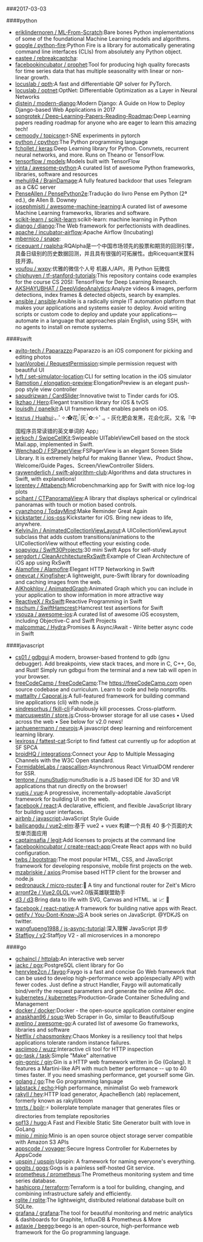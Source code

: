 ###2017-03-03

####python
* [eriklindernoren / ML-From-Scratch](https://github.com/eriklindernoren/ML-From-Scratch):Bare bones Python implementations of some of the foundational Machine Learning models and algorithms.
* [google / python-fire](https://github.com/google/python-fire):Python Fire is a library for automatically generating command line interfaces (CLIs) from absolutely any Python object.
* [eastee / rebreakcaptcha](https://github.com/eastee/rebreakcaptcha):
* [facebookincubator / prophet](https://github.com/facebookincubator/prophet):Tool for producing high quality forecasts for time series data that has multiple seasonality with linear or non-linear growth.
* [locuslab / qpth](https://github.com/locuslab/qpth):A fast and differentiable QP solver for PyTorch.
* [locuslab / optnet](https://github.com/locuslab/optnet):OptNet: Differentiable Optimization as a Layer in Neural Networks
* [djstein / modern-django](https://github.com/djstein/modern-django):Modern Django: A Guide on How to Deploy Django-based Web Applications in 2017
* [songrotek / Deep-Learning-Papers-Reading-Roadmap](https://github.com/songrotek/Deep-Learning-Papers-Reading-Roadmap):Deep Learning papers reading roadmap for anyone who are eager to learn this amazing tech!
* [cemoody / topicsne](https://github.com/cemoody/topicsne):t-SNE experiments in pytorch
* [python / cpython](https://github.com/python/cpython):The Python programming language
* [fchollet / keras](https://github.com/fchollet/keras):Deep Learning library for Python. Convnets, recurrent neural networks, and more. Runs on Theano or TensorFlow.
* [tensorflow / models](https://github.com/tensorflow/models):Models built with TensorFlow
* [vinta / awesome-python](https://github.com/vinta/awesome-python):A curated list of awesome Python frameworks, libraries, software and resources
* [mehulj94 / BrainDamage](https://github.com/mehulj94/BrainDamage):A fully featured backdoor that uses Telegram as a C&C server
* [PenseAllen / PensePython2e](https://github.com/PenseAllen/PensePython2e):Tradução do livro Pense em Python (2ª ed.), de Allen B. Downey
* [josephmisiti / awesome-machine-learning](https://github.com/josephmisiti/awesome-machine-learning):A curated list of awesome Machine Learning frameworks, libraries and software.
* [scikit-learn / scikit-learn](https://github.com/scikit-learn/scikit-learn):scikit-learn: machine learning in Python
* [django / django](https://github.com/django/django):The Web framework for perfectionists with deadlines.
* [apache / incubator-airflow](https://github.com/apache/incubator-airflow):Apache Airflow (Incubating)
* [mbernico / snape](https://github.com/mbernico/snape):
* [ricequant / rqalpha](https://github.com/ricequant/rqalpha):RQAlpha是一个中国市场领先的股票和期货的回测引擎，具备日级别的历史数据回测，并且具有很强的可拓展性。由Ricequant米筐科技开源。
* [youfou / wxpy](https://github.com/youfou/wxpy):优雅的微信个人号 机器人/API，用 Python 玩微信
* [chiphuyen / tf-stanford-tutorials](https://github.com/chiphuyen/tf-stanford-tutorials):This repository contains code examples for the course CS 20SI: TensorFlow for Deep Learning Research.
* [AKSHAYUBHAT / DeepVideoAnalytics](https://github.com/AKSHAYUBHAT/DeepVideoAnalytics):Analyze videos & images, perform detections, index frames & detected objects, search by examples.
* [ansible / ansible](https://github.com/ansible/ansible):Ansible is a radically simple IT automation platform that makes your applications and systems easier to deploy. Avoid writing scripts or custom code to deploy and update your applications— automate in a language that approaches plain English, using SSH, with no agents to install on remote systems.

####swift
* [avito-tech / Paparazzo](https://github.com/avito-tech/Paparazzo):Paparazzo is an iOS component for picking and editing photos
* [IvanVorobei / RequestPermission](https://github.com/IvanVorobei/RequestPermission):simple permission request with beautiful UI
* [lyft / set-simulator-location](https://github.com/lyft/set-simulator-location):CLI for setting location in the iOS simulator
* [Ramotion / elongation-preview](https://github.com/Ramotion/elongation-preview):ElongationPreview is an elegant push-pop style view controller
* [saoudrizwan / CardSlider](https://github.com/saoudrizwan/CardSlider):Innovative twist to Tinder cards for iOS.
* [lkzhao / Hero](https://github.com/lkzhao/Hero):Elegant transition library for iOS & tvOS
* [louisdh / panelkit](https://github.com/louisdh/panelkit):A UI framework that enables panels on iOS.
* [lexrus / Huahui](https://github.com/lexrus/Huahui):｡.ﾟ✧:✿花༙྇灰༙྇✿:✧ﾟ.｡ - 灰化肥会发黑，花会化灰。又名『中国程序员常读错的英文单词的 App』
* [jerkoch / SwipeCellKit](https://github.com/jerkoch/SwipeCellKit):Swipeable UITableViewCell based on the stock Mail.app, implemented in Swift.
* [WenchaoD / FSPagerView](https://github.com/WenchaoD/FSPagerView):FSPagerView is an elegant Screen Slide Library. It is extremely helpful for making Banner View、Product Show、Welcome/Guide Pages、Screen/ViewController Sliders.
* [raywenderlich / swift-algorithm-club](https://github.com/raywenderlich/swift-algorithm-club):Algorithms and data structures in Swift, with explanations!
* [lorentey / Attabench](https://github.com/lorentey/Attabench):Microbenchmarking app for Swift with nice log-log plots
* [scihant / CTPanoramaView](https://github.com/scihant/CTPanoramaView):A library that displays spherical or cylindrical panoramas with touch or motion based controls.
* [cyanzhong / TodayMind](https://github.com/cyanzhong/TodayMind):Make Reminder Great Again
* [kickstarter / ios-oss](https://github.com/kickstarter/ios-oss):Kickstarter for iOS. Bring new ideas to life, anywhere.
* [KelvinJin / AnimatedCollectionViewLayout](https://github.com/KelvinJin/AnimatedCollectionViewLayout):A UICollectionViewLayout subclass that adds custom transitions/animations to the UICollectionView without effecting your existing code.
* [soapyigu / Swift30Projects](https://github.com/soapyigu/Swift30Projects):30 mini Swift Apps for self-study
* [sergdort / CleanArchitectureRxSwift](https://github.com/sergdort/CleanArchitectureRxSwift):Example of Clean Architecture of iOS app using RxSwift
* [Alamofire / Alamofire](https://github.com/Alamofire/Alamofire):Elegant HTTP Networking in Swift
* [onevcat / Kingfisher](https://github.com/onevcat/Kingfisher):A lightweight, pure-Swift library for downloading and caching images from the web.
* [AlKhokhlov / AnimatedGraph](https://github.com/AlKhokhlov/AnimatedGraph):Animated Graph which you can include in your application to show information in more attractive way
* [ReactiveX / RxSwift](https://github.com/ReactiveX/RxSwift):Reactive Programming in Swift
* [nschum / SwiftHamcrest](https://github.com/nschum/SwiftHamcrest):Hamcrest test assertions for Swift
* [vsouza / awesome-ios](https://github.com/vsouza/awesome-ios):A curated list of awesome iOS ecosystem, including Objective-C and Swift Projects
* [malcommac / Hydra](https://github.com/malcommac/Hydra):Promises & Async/Await - Write better async code in Swift

####javascript
* [cs01 / gdbgui](https://github.com/cs01/gdbgui):A modern, browser-based frontend to gdb (gnu debugger). Add breakpoints, view stack traces, and more in C, C++, Go, and Rust! Simply run gdbgui from the terminal and a new tab will open in your browser.
* [freeCodeCamp / freeCodeCamp](https://github.com/freeCodeCamp/freeCodeCamp):The https://freeCodeCamp.com open source codebase and curriculum. Learn to code and help nonprofits.
* [mattallty / Caporal.js](https://github.com/mattallty/Caporal.js):A full-featured framework for building command line applications (cli) with node.js
* [sindresorhus / fkill-cli](https://github.com/sindresorhus/fkill-cli):Fabulously kill processes. Cross-platform.
* [marcuswestin / store.js](https://github.com/marcuswestin/store.js):Cross-browser storage for all use cases • Used across the web • See below for v2.0 news!
* [janhuenermann / neurojs](https://github.com/janhuenermann/neurojs):A javascript deep learning and reinforcement learning library.
* [lexiross / fattest-cat](https://github.com/lexiross/fattest-cat):Script to find fattest cat currently up for adoption at SF SPCA
* [broidHQ / integrations](https://github.com/broidHQ/integrations):Connect your App to Multiple Messaging Channels with the W3C Open standard.
* [FormidableLabs / rapscallion](https://github.com/FormidableLabs/rapscallion):Asynchronous React VirtualDOM renderer for SSR.
* [tentone / nunuStudio](https://github.com/tentone/nunuStudio):nunuStudio is a JS based IDE for 3D and VR applications that run directly on the browser!
* [vuejs / vue](https://github.com/vuejs/vue):A progressive, incrementally-adoptable JavaScript framework for building UI on the web.
* [facebook / react](https://github.com/facebook/react):A declarative, efficient, and flexible JavaScript library for building user interfaces.
* [airbnb / javascript](https://github.com/airbnb/javascript):JavaScript Style Guide
* [bailicangdu / vue2-elm](https://github.com/bailicangdu/vue2-elm):基于 vue2 + vuex 构建一个具有 40 多个页面的大型单页面应用
* [captainsafia / legit](https://github.com/captainsafia/legit):Add licenses to projects at the command line
* [facebookincubator / create-react-app](https://github.com/facebookincubator/create-react-app):Create React apps with no build configuration.
* [twbs / bootstrap](https://github.com/twbs/bootstrap):The most popular HTML, CSS, and JavaScript framework for developing responsive, mobile first projects on the web.
* [mzabriskie / axios](https://github.com/mzabriskie/axios):Promise based HTTP client for the browser and node.js
* [pedronauck / micro-router](https://github.com/pedronauck/micro-router):🚉 A tiny and functional router for Zeit's Micro
* [arronf2e / Vue2.0LOL](https://github.com/arronf2e/Vue2.0LOL):vue2.0版英雄联盟助手
* [d3 / d3](https://github.com/d3/d3):Bring data to life with SVG, Canvas and HTML. 📊 📈 🎉
* [facebook / react-native](https://github.com/facebook/react-native):A framework for building native apps with React.
* [getify / You-Dont-Know-JS](https://github.com/getify/You-Dont-Know-JS):A book series on JavaScript. @YDKJS on twitter.
* [wangfupeng1988 / js-async-tutorial](https://github.com/wangfupeng1988/js-async-tutorial):深入理解 JavaScript 异步
* [Staffjoy / v2](https://github.com/Staffjoy/v2):Staffjoy V2 - all microservices in a monorepo

####go
* [gchaincl / httplab](https://github.com/gchaincl/httplab):An interactive web server
* [jackc / pgx](https://github.com/jackc/pgx):PostgreSQL client library for Go
* [henrylee2cn / faygo](https://github.com/henrylee2cn/faygo):Faygo is a fast and concise Go Web framework that can be used to develop high-performance web app(especially API) with fewer codes. Just define a struct Handler, Faygo will automatically bind/verify the request parameters and generate the online API doc.
* [kubernetes / kubernetes](https://github.com/kubernetes/kubernetes):Production-Grade Container Scheduling and Management
* [docker / docker](https://github.com/docker/docker):Docker - the open-source application container engine
* [anaskhan96 / soup](https://github.com/anaskhan96/soup):Web Scraper in Go, similar to BeautifulSoup
* [avelino / awesome-go](https://github.com/avelino/awesome-go):A curated list of awesome Go frameworks, libraries and software
* [Netflix / chaosmonkey](https://github.com/Netflix/chaosmonkey):Chaos Monkey is a resiliency tool that helps applications tolerate random instance failures.
* [asciimoo / wuzz](https://github.com/asciimoo/wuzz):Interactive cli tool for HTTP inspection
* [go-task / task](https://github.com/go-task/task):Simple "Make" alternative
* [gin-gonic / gin](https://github.com/gin-gonic/gin):Gin is a HTTP web framework written in Go (Golang). It features a Martini-like API with much better performance -- up to 40 times faster. If you need smashing performance, get yourself some Gin.
* [golang / go](https://github.com/golang/go):The Go programming language
* [labstack / echo](https://github.com/labstack/echo):High performance, minimalist Go web framework
* [rakyll / hey](https://github.com/rakyll/hey):HTTP load generator, ApacheBench (ab) replacement, formerly known as rakyll/boom
* [tmrts / boilr](https://github.com/tmrts/boilr):⚡️ boilerplate template manager that generates files or directories from template repositories
* [spf13 / hugo](https://github.com/spf13/hugo):A Fast and Flexible Static Site Generator built with love in GoLang
* [minio / minio](https://github.com/minio/minio):Minio is an open source object storage server compatible with Amazon S3 APIs
* [appscode / voyager](https://github.com/appscode/voyager):Secure Ingress Controller for Kubernetes by AppsCode
* [upspin / upspin](https://github.com/upspin/upspin):Upspin: A framework for naming everyone's everything.
* [gogits / gogs](https://github.com/gogits/gogs):Gogs is a painless self-hosted Git service.
* [prometheus / prometheus](https://github.com/prometheus/prometheus):The Prometheus monitoring system and time series database.
* [hashicorp / terraform](https://github.com/hashicorp/terraform):Terraform is a tool for building, changing, and combining infrastructure safely and efficiently.
* [rqlite / rqlite](https://github.com/rqlite/rqlite):The lightweight, distributed relational database built on SQLite.
* [grafana / grafana](https://github.com/grafana/grafana):The tool for beautiful monitoring and metric analytics & dashboards for Graphite, InfluxDB & Prometheus & More
* [astaxie / beego](https://github.com/astaxie/beego):beego is an open-source, high-performance web framework for the Go programming language.
